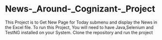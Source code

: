 # News-_Around-_Cognizant-_Project
This Project is to Get New Page for Today submenu and display the News in the Excel file.
To run this Project, You will need to have Java,Selenium and TestNG installed on your System.
Clone the repository and run the project 
